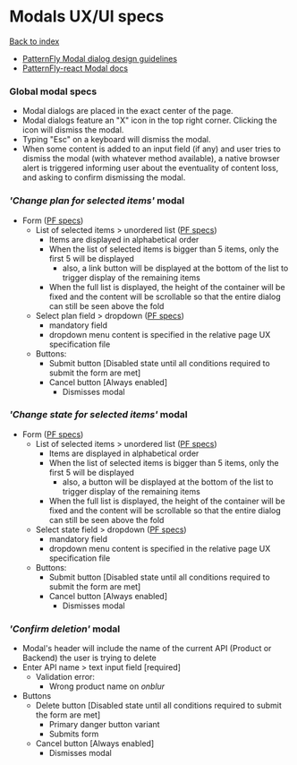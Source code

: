 # Modals UX/UI specs

[Back to index](../index.md)

* [PatternFly Modal dialog design guidelines](https://www.patternfly.org/v4/design-guidelines/usage-and-behavior/modal)
* [PatternFly-react Modal docs](https://www.patternfly.org/v4/documentation/react/components/modal)

### Global modal specs
* Modal dialogs are placed in the exact center of the page.
* Modal dialogs feature an "X" icon in the top right corner. Clicking the icon will dismiss the modal.
* Typing "Esc" on a keyboard will dismiss the modal.
* When some content is added to an input field (if any) and user tries to dismiss the modal (with whatever method available), a native browser alert is triggered informing user about the eventuality of content loss, and asking to confirm dismissing the modal.


### _'Change plan for selected items'_ modal
* Form ([PF specs](https://www.patternfly.org/v4/documentation/react/components/form))
  * List of selected items > unordered list ([PF specs](https://www.patternfly.org/v4/documentation/react/components/list))
    * Items are displayed in alphabetical order
    * When the list of selected items is bigger than 5 items, only the first 5 will be displayed
      * also, a link button will be displayed at the bottom of the list to trigger display of the remaining items
    * When the full list is displayed, the height of the container will be fixed and the content will be scrollable so that the entire dialog can still be seen above the fold
  * Select plan field > dropdown ([PF specs](https://www.patternfly.org/v4/documentation/react/components/dropdown))
    * mandatory field
    * dropdown menu content is specified in the relative page UX specification file
  * Buttons:
    * Submit button [Disabled state until all conditions required to submit the form are met]
    * Cancel button [Always enabled]
      * Dismisses modal


### _'Change state for selected items'_ modal
* Form ([PF specs](https://www.patternfly.org/v4/documentation/react/components/form))
  * List of selected items > unordered list ([PF specs](https://www.patternfly.org/v4/documentation/react/components/list))
    * Items are displayed in alphabetical order
    * When the list of selected items is bigger than 5 items, only the first 5 will be displayed
      * also, a button will be displayed at the bottom of the list to trigger display of the remaining items
    * When the full list is displayed, the height of the container will be fixed and the content will be scrollable so that the entire dialog can still be seen above the fold
  * Select state field > dropdown ([PF specs](https://www.patternfly.org/v4/documentation/react/components/dropdown))
    * mandatory field
    * dropdown menu content is specified in the relative page UX specification file
  * Buttons:
    * Submit button [Disabled state until all conditions required to submit the form are met]
    * Cancel button [Always enabled]
      * Dismisses modal


<!-- ### _'Send email to selected items'_ modal
      * Form ([PF specs](https://www.patternfly.org/v4/documentation/react/components/form))
        * List of selected items > unordered list ([PF specs](https://www.patternfly.org/v4/documentation/react/components/list))
          * Items are displayed in alphabetical order
          * When the list of selected items is bigger than 5 items, only the first 5 will be displayed
            * also, a button will be displayed at the bottom of the list to trigger display of the remaining items
          * When the full list is displayed, the height of the container will be fixed and the content will be scrollable so that the entire dialog can still be seen above the fold
        * Subject field > text input ([PF specs](https://www.patternfly.org/v4/documentation/react/components/textinput))
          * mandatory field
        * Message field > text area ([PF specs](https://www.patternfly.org/v4/documentation/react/components/textarea))
          * mandatory field
        * Buttons:
          * Submit button [Disabled state until all conditions required to submit the form are met]
          * Cancel button [Always enabled]
            * Dismisses modal
        * When user submits the form:
          * the Submit button is replaced by a spinner
            * spinner should stay visible for at least 1.5 seconds (even when the request is resolved earlier)
          * and the input fields are disabled
        * If message is sent successfully:
          * the modal will auto-dismiss
          * and a success toast alert will be displayed
        * If request returns an error:
          * the modal won't auto dismiss
          * the spinner will be replaced by the submit button
          * the input fields will be enabled again (to allow user eventually copy paste their content)
          * an inline warning message will be displayed above the form buttons -->

### _'Confirm deletion'_ modal
* Modal's header will include the name of the current API (Product or Backend) the user is trying to delete
* Enter API name > text input field [required]
  * Validation error:
    * Wrong product name on _onblur_
* Buttons
  * Delete button [Disabled state until all conditions required to submit the form are met]
    * Primary danger button variant
    * Submits form
  * Cancel button [Always enabled]
    * Dismisses modal
